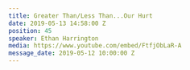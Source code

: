 ```yaml
---
title: Greater Than/Less Than...Our Hurt
date: 2019-05-13 14:58:00 Z
position: 45
speaker: Ethan Harrington
media: https://www.youtube.com/embed/FtfjObLaR-A
message_date: 2019-05-12 10:00:00 Z
---
```


